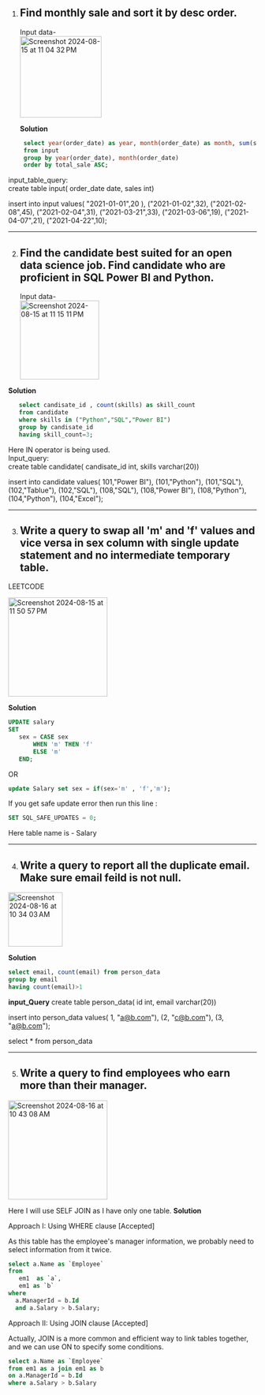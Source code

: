 1. Find monthly sale and sort it by desc order.
   --
   Input data-<br>
   <img width="165" alt="Screenshot 2024-08-15 at 11 04 32 PM" src="https://github.com/user-attachments/assets/7f0f904d-ec10-474d-904d-ba74d87f9c37">

   **Solution**
   ```sql
    select year(order_date) as year, month(order_date) as month, sum(sales) as total_sale
    from input
    group by year(order_date), month(order_date)
    order by total_sale ASC;
   ```
input_table_query:<br>
create table input(
order_date date,
sales int)

insert into input values(
 "2021-01-01",20 ),
("2021-01-02",32),
("2021-02-08",45),
("2021-02-04",31),
("2021-03-21",33),
("2021-03-06",19),
("2021-04-07",21),
("2021-04-22",10);

   -------------------------------------------------------------------------------------------------
2. Find the candidate best suited for an open data science job. Find candidate who are proficient in SQL Power BI and Python.
   --
   Input data-<br>
   <img width="160" alt="Screenshot 2024-08-15 at 11 15 11 PM" src="https://github.com/user-attachments/assets/3ab1b296-0fd4-4831-9978-b7945bee132d">
   
 **Solution**
```sql
   select candisate_id , count(skills) as skill_count
   from candidate
   where skills in ("Python","SQL","Power BI")
   group by candisate_id
   having skill_count=3;
 ```
   Here IN operator is being used.<br>
Input_query:<br>
create table candidate(
candisate_id int,
skills varchar(20))

insert into candidate values(
101,"Power BI"),
(101,"Python"),
(101,"SQL"),
(102,"Tablue"),
(102,"SQL"),
(108,"SQL"),
(108,"Power BI"),
(108,"Python"),
(104,"Python"),
(104,"Excel");

-------------------------------------------------------------------------------------------------


3. Write a query to swap all 'm' and 'f' values and vice versa in sex column with single update statement and no intermediate temporary table.
   --
 
 LEETCODE<br>

<img width="201" alt="Screenshot 2024-08-15 at 11 50 57 PM" src="https://github.com/user-attachments/assets/cf94689f-ec1b-4659-a0c9-12a5b7f1520c">

 **Solution**
 ```sql
UPDATE salary
SET
    sex = CASE sex
        WHEN 'm' THEN 'f'
        ELSE 'm'
    END;
```
OR
```sql
update Salary set sex = if(sex='m' , 'f','m');
```
If you get safe update error then run this line :
```sql
SET SQL_SAFE_UPDATES = 0;
```
Here table name is - Salary



-------------------------------------------------------------------------------------------------
4. Write a query to report all the duplicate email. Make sure email feild is not null.
   -
 
<img width="110" alt="Screenshot 2024-08-16 at 10 34 03 AM" src="https://github.com/user-attachments/assets/67d90607-7a47-482e-beae-40859d543dbb">

**Solution**
 ```sql
select email, count(email) from person_data
group by email
having count(email)>1
```

**input_Query**
   create table person_data(
id int,
email varchar(20))

insert into person_data values(
1, "a@b.com"),
(2, "c@b.com"),
(3, "a@b.com");

select * from person_data

-------------------------------------------------------------------------------------------------
5. Write a query to find employees who earn more than their manager.
   --
   
<img width="201" alt="Screenshot 2024-08-16 at 10 43 08 AM" src="https://github.com/user-attachments/assets/2133614a-da8d-4542-abff-7ea064445a0a">

Here I will use SELF JOIN as I have only one table.
**Solution**

Approach I: Using WHERE clause [Accepted]<br>


As this table has the employee's manager information, we probably need to select information from it twice.
```sql
select a.Name as `Employee`
from 
   em1  as `a`,
   em1 as `b`
where
  a.ManagerId = b.Id
  and a.Salary > b.Salary;
```
Approach II: Using JOIN clause [Accepted]<br>


Actually, JOIN is a more common and efficient way to link tables together, and we can use ON to specify some conditions.
```sql
select a.Name as `Employee`
from em1 as a join em1 as b
on a.ManagerId = b.Id
where a.Salary > b.Salary
```


